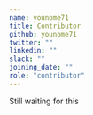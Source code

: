 ```yaml
---
name: younome71
title: Contributor
github: younome71
twitter: ""
linkedin: ""
slack: ""
joining_date: ""
role: "contributor"
---
```


Still waiting for this
